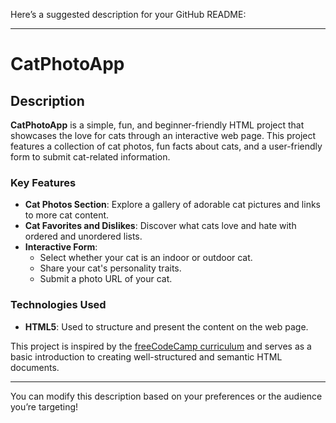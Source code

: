 Here’s a suggested description for your GitHub README:

---

# CatPhotoApp

## Description

**CatPhotoApp** is a simple, fun, and beginner-friendly HTML project that showcases the love for cats through an interactive web page. This project features a collection of cat photos, fun facts about cats, and a user-friendly form to submit cat-related information.

### Key Features

- **Cat Photos Section**: Explore a gallery of adorable cat pictures and links to more cat content.
- **Cat Favorites and Dislikes**: Discover what cats love and hate with ordered and unordered lists.
- **Interactive Form**:
  - Select whether your cat is an indoor or outdoor cat.
  - Share your cat's personality traits.
  - Submit a photo URL of your cat.

### Technologies Used

- **HTML5**: Used to structure and present the content on the web page.

This project is inspired by the [freeCodeCamp curriculum](https://www.freecodecamp.org/) and serves as a basic introduction to creating well-structured and semantic HTML documents.

---

You can modify this description based on your preferences or the audience you’re targeting!
